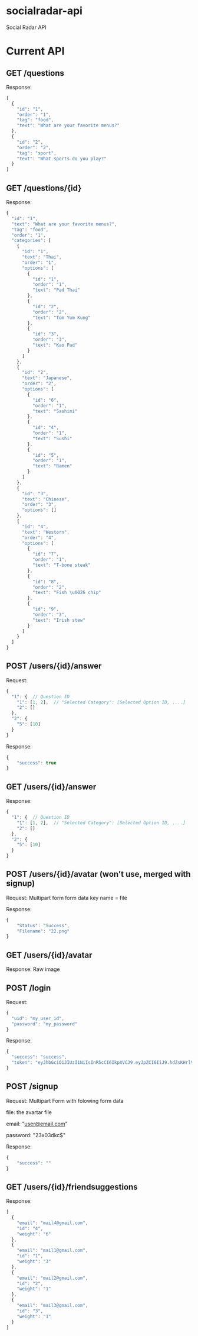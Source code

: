 socialradar-api
===============

Social Radar API

Current API
===========

GET /questions
--------------
Response:
```javascript
[
  {
    "id": "1",
    "order": "1",
    "tag": "food",
    "text": "What are your favorite menus?"
  },
  {
    "id": "2",
    "order": "2",
    "tag": "sport",
    "text": "What sports do you play?"
  }
]
```

GET /questions/{id}
------------------
Response:
```javascript
{
  "id": "1",
  "text": "What are your favorite menus?",
  "tag": "food",
  "order": "1",
  "categories": [
    {
      "id": "1",
      "text": "Thai",
      "order": "1",
      "options": [
        {
          "id": "1",
          "order": "1",
          "text": "Pad Thai"
        },
        {
          "id": "2",
          "order": "2",
          "text": "Tom Yum Kung"
        },
        {
          "id": "3",
          "order": "3",
          "text": "Kao Pad"
        }
      ]
    },
    {
      "id": "2",
      "text": "Japanese",
      "order": "2",
      "options": [
        {
          "id": "6",
          "order": "1",
          "text": "Sashimi"
        },
        {
          "id": "4",
          "order": "1",
          "text": "Sushi"
        },
        {
          "id": "5",
          "order": "1",
          "text": "Ramen"
        }
      ]
    },
    {
      "id": "3",
      "text": "Chinese",
      "order": "3",
      "options": []
    },
    {
      "id": "4",
      "text": "Western",
      "order": "4",
      "options": [
        {
          "id": "7",
          "order": "1",
          "text": "T-bone steak"
        },
        {
          "id": "8",
          "order": "2",
          "text": "Fish \u0026 chip"
        },
        {
          "id": "9",
          "order": "3",
          "text": "Irish stew"
        }
      ]
    }
  ]
}
```

POST /users/{id}/answer
----------------------
Request: 
```javascript
{
  "1": {  // Question ID
    "1": [1, 2],  // "Selected Category": [Selected Option ID, ....]
    "2": []
  },
  "2": {
    "5": [10]
  }
}
```

Response:
```javascript
{
	"success": true
}
```

GET /users/{id}/answer
---------------------
Response: 
```javascript
{
  "1": {  // Question ID
    "1": [1, 2],  // "Selected Category": [Selected Option ID, ....]
    "2": []
  },
  "2": {
    "5": [10]
  }
}
```

POST /users/{id}/avatar (won't use, merged with signup)
-------------------------------------------------------
Request:
Multipart form
form data key name = file

Response:
```javascript
{
    "Status": "Success",
    "Filename": "22.png"
}
```

GET /users/{id}/avatar
---------------------
Response:
Raw image

POST /login
---------------------
Request: 
```javascript
{
  "uid": "my_user_id",
  "password": "my_password"
}
```

Response:
```javascript
{
  "success": "success",
  "token": "eyJhbGciOiJIUzI1NiIsInR5cCI6IkpXVCJ9.eyJpZCI6IiJ9.hdZsKHrlV9xEcv7KtRjGKLxlGC6QqfBctsaSEMqXL6k"
}
```

POST /signup
---------------------
Request:
Multipart Form with folowing form data

file: the avartar file

email: "user@email.com"

password: "23x03dkc$"

Response:
```javascript
{
    "success": ""
}
```

GET /users/{id}/friendsuggestions
---------------------
Response:
```javascript
[
  {
    "email": "mail4@gmail.com",
    "id": "4",
    "weight": "6"
  },
  {
    "email": "mail1@gmail.com",
    "id": "1",
    "weight": "3"
  },
  {
    "email": "mail2@gmail.com",
    "id": "2",
    "weight": "1"
  },
  {
    "email": "mail3@gmail.com",
    "id": "3",
    "weight": "1"
  }
]
```
